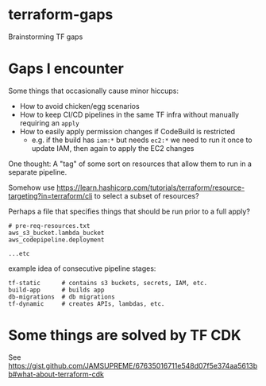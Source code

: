 # terraform-gaps
Brainstorming TF gaps

# Gaps I encounter

Some things that occasionally cause minor hiccups:
- How to avoid chicken/egg scenarios
- How to keep CI/CD pipelines in the same TF infra without manually requiring an `apply`
- How to easily apply permission changes if CodeBuild is restricted
  - e.g. if the build has `iam:*` but needs `ec2:*` we need to run it once to update IAM, then again to apply the EC2 changes

One thought: A "tag" of some sort on resources that allow them to run in a separate pipeline.

Somehow use https://learn.hashicorp.com/tutorials/terraform/resource-targeting?in=terraform/cli to select a subset of resources?

Perhaps a file that specifies things that should be run prior to a full apply?
```
# pre-req-resources.txt
aws_s3_bucket.lambda_bucket
aws_codepipeline.deployment

...etc
```

example idea of consecutive pipeline stages:
```
tf-static      # contains s3 buckets, secrets, IAM, etc.
build-app      # builds app
db-migrations  # db migrations
tf-dynamic     # creates APIs, lambdas, etc.
```


# Some things are solved by TF CDK

See https://gist.github.com/JAMSUPREME/67635016711e548d07f5e374aa5613bb#what-about-terraform-cdk
